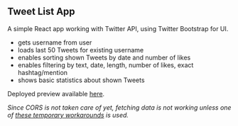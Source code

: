 ## Tweet List App

A simple React app working with Twitter API, using Twitter Bootstrap for UI.
- gets username from user
- loads last 50 Tweets for existing username
- enables sorting shown Tweets by date and number of likes
- enables filtering by text, date, length, number of likes, exact hashtag/mention
- shows basic statistics about shown Tweets

Deployed preview available [here](https://tweet-list2.firebaseapp.com/).

*Since CORS is not taken care of yet, fetching data is not working unless one of [these temporary workarounds](https://stackoverflow.com/questions/3102819/disable-same-origin-policy-in-chrome) is used.*


